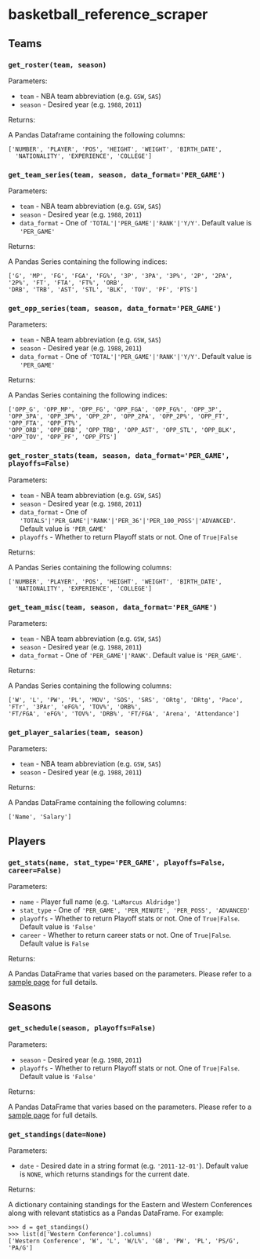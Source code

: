 # basketball_reference_scraper

## Teams

### `get_roster(team, season)`
Parameters:
  - `team` - NBA team abbreviation (e.g. `GSW`, `SAS`)
  - `season` - Desired year (e.g. `1988`, `2011`)

Returns:

  A Pandas Dataframe containing the following columns:

  ```
  ['NUMBER', 'PLAYER', 'POS', 'HEIGHT', 'WEIGHT', 'BIRTH_DATE', 
    'NATIONALITY', 'EXPERIENCE', 'COLLEGE']
  ```

### `get_team_series(team, season, data_format='PER_GAME')`

Parameters:
  - `team` - NBA team abbreviation (e.g. `GSW`, `SAS`)
  - `season` - Desired year (e.g. `1988`, `2011`)
  - `data_format` - One of `'TOTAL'|'PER_GAME'|'RANK'|'Y/Y'`. Default value is `'PER_GAME'`

Returns:

  A Pandas Series containing the following indices:

  ```
  ['G', 'MP', 'FG', 'FGA', 'FG%', '3P', '3PA', '3P%', '2P', '2PA', '2P%', 'FT', 'FTA', 'FT%', 'ORB', 
  'DRB', 'TRB', 'AST', 'STL', 'BLK', 'TOV', 'PF', 'PTS']
  ```


### `get_opp_series(team, season, data_format='PER_GAME')`

Parameters:
  - `team` - NBA team abbreviation (e.g. `GSW`, `SAS`)
  - `season` - Desired year (e.g. `1988`, `2011`)
  - `data_format` - One of `'TOTAL'|'PER_GAME'|'RANK'|'Y/Y'`. Default value is `'PER_GAME'`

Returns:

  A Pandas Series containing the following indices:

  ```
  ['OPP_G', 'OPP_MP', 'OPP_FG', 'OPP_FGA', 'OPP_FG%', 'OPP_3P', 'OPP_3PA', 'OPP_3P%', 'OPP_2P', 'OPP_2PA', 'OPP_2P%', 'OPP_FT', 'OPP_FTA', 'OPP_FT%', 
  'OPP_ORB', 'OPP_DRB', 'OPP_TRB', 'OPP_AST', 'OPP_STL', 'OPP_BLK', 'OPP_TOV', 'OPP_PF', 'OPP_PTS']
  ```

### `get_roster_stats(team, season, data_format='PER_GAME', playoffs=False)`

Parameters:
  - `team` - NBA team abbreviation (e.g. `GSW`, `SAS`)
  - `season` - Desired year (e.g. `1988`, `2011`)
  - `data_format` - One of `'TOTALS'|'PER_GAME'|'RANK'|'PER_36'|'PER_100_POSS'|'ADVANCED'`. Default value is `'PER_GAME'`
  - `playoffs` - Whether to return Playoff stats or not. One of `True|False`

Returns:

  A Pandas Series containing the following columns:

  ```
  ['NUMBER', 'PLAYER', 'POS', 'HEIGHT', 'WEIGHT', 'BIRTH_DATE', 
    'NATIONALITY', 'EXPERIENCE', 'COLLEGE']
  ```

### `get_team_misc(team, season, data_format='PER_GAME')`

Parameters:
  - `team` - NBA team abbreviation (e.g. `GSW`, `SAS`)
  - `season` - Desired year (e.g. `1988`, `2011`)
  - `data_format` - One of `'PER_GAME'|'RANK'`. Default value is `'PER_GAME'`.

Returns:

  A Pandas Series containing the following columns:

  ```
  ['W', 'L', 'PW', 'PL', 'MOV', 'SOS', 'SRS', 'ORtg', 'DRtg', 'Pace', 'FTr', '3PAr', 'eFG%', 'TOV%', 'ORB%', 
  'FT/FGA', 'eFG%', 'TOV%', 'DRB%', 'FT/FGA', 'Arena', 'Attendance']
  ```

### `get_player_salaries(team, season)`

Parameters:
  - `team` - NBA team abbreviation (e.g. `GSW`, `SAS`)
  - `season` - Desired year (e.g. `1988`, `2011`)

Returns:

  A Pandas DataFrame containing the following columns:

  ```
  ['Name', 'Salary']
  ```

## Players

### `get_stats(name, stat_type='PER_GAME', playoffs=False, career=False)`

Parameters:
  - `name` - Player full name (e.g. `'LaMarcus Aldridge'`)
  - `stat_type` - One of `'PER_GAME', 'PER_MINUTE', 'PER_POSS', 'ADVANCED'` 
  - `playoffs` - Whether to return Playoff stats or not. One of `True|False`. Default value is `'False'`
  - `career` - Whether to return career stats or not. One of `True|False`. Default value is `False` 

Returns:

  A Pandas DataFrame that varies based on the parameters. Please refer to a [sample page](https://www.basketball-reference.com/players/a/aldrila01.html) for full details.

## Seasons

### `get_schedule(season, playoffs=False)`

Parameters:
  - `season` - Desired year (e.g. `1988`, `2011`)
  - `playoffs` - Whether to return Playoff stats or not. One of `True|False`. Default value is `'False'`

Returns:

  A Pandas DataFrame that varies based on the parameters. Please refer to a [sample page](https://www.basketball-reference.com/players/a/aldrila01.html) for full details.

### `get_standings(date=None)`

Parameters:
  - `date` - Desired date in a string format (e.g. `'2011-12-01'`). Default value is `NONE`, which returns standings for the current date.

Returns:

  A dictionary containing standings for the Eastern and Western Conferences along with relevant statistics as a Pandas DataFrame. For example:

  ```
  >>> d = get_standings()
  >>> list(d['Western Conference'].columns)
  ['Western Conference', 'W', 'L', 'W/L%', 'GB', 'PW', 'PL', 'PS/G', 'PA/G']
  ```
